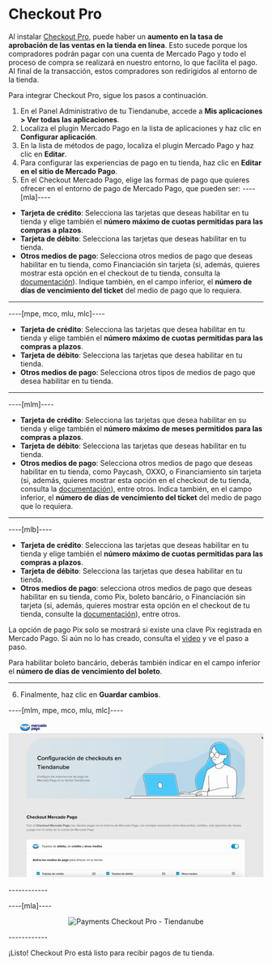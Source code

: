 # Checkout Pro
 
Al instalar [Checkout Pro](/developers/es/docs/checkout-pro/landing), puede haber un **aumento en la tasa de aprobación de las ventas en la tienda en línea**. Esto sucede porque los compradores podrán pagar con una cuenta de Mercado Pago y todo el proceso de compra se realizará en nuestro entorno, lo que facilita el pago. Al final de la transacción, estos compradores son redirigidos al entorno de la tienda.
 
Para integrar Checkout Pro, sigue los pasos a continuación.
 
1. En el Panel Administrativo de tu Tiendanube, accede a **Mis aplicaciones > Ver todas las aplicaciones**. 
2. Localiza el plugin Mercado Pago en la lista de aplicaciones y haz clic en **Configurar aplicación**.
3. En la lista de métodos de pago, localiza el plugin Mercado Pago y haz clic en **Editar**.
4. Para configurar las experiencias de pago en tu tienda, haz clic en **Editar en el sitio de Mercado Pago**.
5. En el Checkout Mercado Pago, elige las formas de pago que quieres ofrecer en el entorno de pago de Mercado Pago, que pueden ser:
----[mla]---- 
 * **Tarjeta de crédito**: Selecciona las tarjetas que deseas habilitar en tu tienda y elige también el **número máximo de cuotas permitidas para las compras a plazos**. 
 * **Tarjeta de débito**: Selecciona las tarjetas que deseas habilitar en tu tienda. 
 * **Otros medios de pago**: Selecciona otros medios de pago que deseas habilitar en tu tienda, como Financiación sin tarjeta (si, además, quieres mostrar esta opción en el checkout de tu tienda, consulta la [documentación](/developers/es/docs/nuvemshop/payments-configuration/mercado-credito)). Indique también, en el campo inferior, el **número de días de vencimiento del ticket** del medio de pago que lo requiera.

------------ 
----[mpe, mco, mlu, mlc]---- 
 * **Tarjeta de crédito**: Selecciona las tarjetas que desea habilitar en tu tienda y elige también el **número máximo de cuotas permitidas para las compras a plazos**. 
 * **Tarjeta de débito**: Selecciona las tarjetas que desea habilitar en tu tienda. 
 * **Otros medios de pago**: Selecciona otros tipos de medios de pago que desea habilitar en tu tienda.

------------ 
----[mlm]---- 
 * **Tarjeta de crédito**: Selecciona las tarjetas que desea habilitar en su tienda y elige también el **número máximo de meses permitidos para las compras a plazos**. 
 * **Tarjeta de débito**: Selecciona las tarjetas que deseas habilitar en tu tienda. 
 * **Otros medios de pago**: Selecciona otros medios de pago que deseas habilitar en tu tienda, como  Paycash, OXXO, o Financiamiento sin tarjeta (si, además, quieres mostrar esta opción en el checkout de tu tienda, consulta la [documentación](/developers/es/docs/nuvemshop/payments-configuration/mercado-credito)), entre otros. Indica también, en el campo inferior, el **número de días de vencimiento del ticket** del medio de pago que lo requiera.

------------
----[mlb]---- 
 * **Tarjeta de crédito**: Selecciona las tarjetas que deseas habilitar en tu tienda y elige también el **número máximo de cuotas permitidas para las compras a plazos**. 
 * **Tarjeta de débito**: Selecciona las tarjetas que desea habilitar en tu tienda. 
 * **Otros medios de pago**: selecciona otros medios de pago que deseas habilitar en su tienda, como Pix, boleto bancário, o Financiación sin tarjeta (si, además, quieres mostrar esta opción en el checkout de tu tienda, consulte la [documentación](/developers/es/docs/nuvemshop/payments-configuration/mercado-credito)), entre otros. 
 
La opción de pago Pix solo se mostrará si existe una clave Pix registrada en Mercado Pago. Si aún no lo has creado, consulta el [video](https://www.youtube.com/watch?v=60tApKYVnkA) y ve el paso a paso.
 
Para habilitar boleto bancário, deberás también indicar en el campo inferior el **número de días de vencimiento del boleto**.
 
------------ 
6. Finalmente, haz clic en **Guardar cambios**.

----[mlm, mpe, mco, mlu, mlc]---- 
<center>

![Payments Checkout Pro - Tiendanube](/images/nuvemshop/cho-pro-mlm-es.gif)

</center>
------------

----[mla]---- 
<center>

![Payments Checkout Pro - Tiendanube](/images/nuvemshop/cho-pro-mla-es.png)

</center>
------------

¡Listo! Checkout Pro está listo para recibir pagos de tu tienda.
